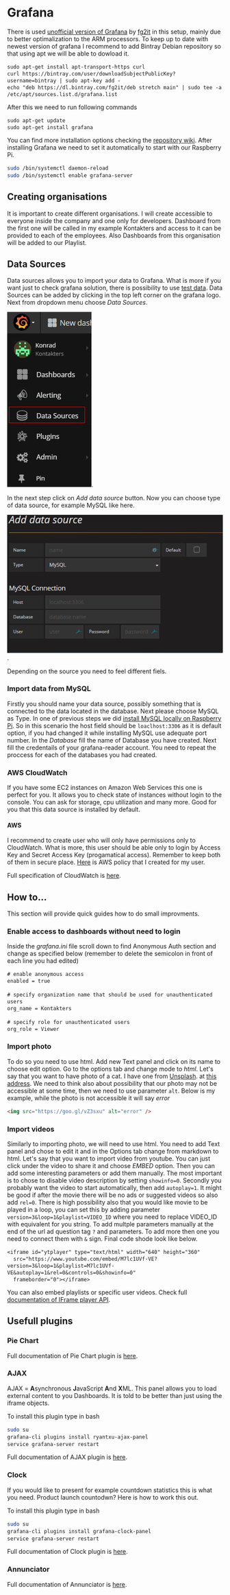 # Grafana
There is used [unofficial version of Grafana](https://github.com/fg2it/grafana-on-raspberry) by [fg2it](https://github.com/fg2it) in this setup, mainly due to better optimalization to the ARM processors. To keep up to date with newest version of grafana I recommend to add Bintray Debian repository so that using apt we will be able to dowload it.
```
sudo apt-get install apt-transport-https curl
curl https://bintray.com/user/downloadSubjectPublicKey?username=bintray | sudo apt-key add -
echo "deb https://dl.bintray.com/fg2it/deb stretch main" | sudo tee -a /etc/apt/sources.list.d/grafana.list
```
After this we need to run following commands
```
sudo apt-get update
sudo apt-get install grafana
```
You can find more installation options checking the [repository wiki](https://github.com/fg2it/grafana-on-raspberry/wiki). After installing Grafana we need to set it automatically to start with our Raspberry Pi.
```bash
sudo /bin/systemctl daemon-reload
sudo /bin/systemctl enable grafana-server
```

## Creating organisations
It is important to create different organisations. I will create accessible to everyone inside the company and one only for developers. Dashboard from the first one will be called in my example Kontakters and access to it can be provided to each of the employees. Also Dashboards from this organisation will be added to our Playlist.

## Data Sources
Data sources allows you to import your data to Grafana. What is more if you want just to check grafana solution, there is possibility to use [test data](http://docs.grafana.org/features/datasources/testdata/). Data Sources can be added by clicking in the top left corner on the grafana logo. Next from dropdown menu choose *Data Sources*.

![data_sources](https://github.com/konradbjk/Grafana-on-Raspberry-Pi3/blob/master/graphics/data_sources.png).

In the next step click on *Add data source* button. Now you can choose type of  data source, for example MySQL like here.

![add_data_source](https://github.com/konradbjk/Grafana-on-Raspberry-Pi3/blob/master/graphics/add_data_source.png).

Depending on the source you need to feel different fiels.

### Import data from MySQL
Firstly you should name your data source, possibly something that is connected to the data located in the database. Next please choose MySQL as Type. In one of previous steps we did [install MySQL locally on Raspberry Pi](https://github.com/konradbjk/Grafana-on-Raspberry-Pi3/blob/master/docs/mysql_setup.md). So in this scenario the host field should be ```loaclhost:3306``` as it is default option, if you had changed it while installing MySQL use adequate port number. In the *Database* fill the name of Database you have created. Next fill the credentails of your grafana-reader account. You need to repeat the proccess for each of the databases you had created.

### AWS CloudWatch
If you have some EC2 instances on Amazon Web Services this one is perfect for you. It allows you to check state of instances without login to the console. You can ask for storage, cpu utilization and many more. Good for you that this data source is installed by default.
#### AWS
I recommend to create user who will only have permissions only to CloudWatch. What is more, this user should be able only to login by Access Key and Secret Access Key (progamatical access). Remember to keep both of them in secure place. [Here](https://github.com/konradbjk/Grafana-on-Raspberry-Pi3/blob/master/docs/AWS_policy_CloudWatch.txt) is AWS policy that I created for my user.

Full specification of CloudWatch is [here](http://docs.grafana.org/features/datasources/cloudwatch/).

## How to...
This section will provide quick guides how to do small improvments.

### Enable access to dashboards without need to login
Inside the *grafana.ini* file scroll down to find Anonymous Auth section and change as specified below (remember to delete the semicolon in front of each line you had edited)
```
# enable anonymous access
enabled = true

# specify organization name that should be used for unauthenticated users
org_name = Kontakters

# specify role for unauthenticated users
org_role = Viewer
```

### Import photo
To do so you need to use html. Add new Text panel and click on its name to choose edit option. Go to the options tab and change mode to *html*. Let's say that you want to have photo of a cat. I have one from [Unsplash](www.unsplash.com). at [this address](https://images.unsplash.com/photo-1494256997604-768d1f608cac?auto=format&fit=crop&w=1101&q=60&ixid=dW5zcGxhc2guY29tOzs7Ozs%3D). We need to think also about possibility that our photo may not be accessible at some time, then we need to use parameter ```alt```. Below is my example, while the photo is not accessible it will say *error*
```html
<img src="https://goo.gl/vZ3sxu" alt="error" />
```

### Import videos
Similarly to importing photo, we will need to use html. You need to add Text panel and chose to edit it and in the Options tab change from markdown to html. Let's say that you want to import video from youtube. You can just click under the video to share it and choose *EMBED* option. Then you can add some interesting parameters or add them manually.
The most important is to chose to disable video description by setting ```showinfo=0```. Secondly you probably want the video to start automatically, then add ```autoplay=1```. It might be good if after the movie there will be no ads or suggested videos so also add ```rel=0```. There is high possibility also that you would like movie to be played in a loop, you can set this by adding parameter ```version=3&loop=1&playlist=VIDEO_ID``` where you need to replace VIDEO_ID with equivalent for you string. To add multple parameters manually at the end of the url ad question tag ```?``` and parameters. To add more then one you need to connect them with ```&``` sign. Final code shode look like below.
```
<iframe id="ytplayer" type="text/html" width="640" height="360"
  src="https://www.youtube.com/embed/M7lc1UVf-VE?version=3&loop=1&playlist=M7lc1UVf-VE&autoplay=1&rel=0&controls=0&showinfo=0"
  frameborder="0"></iframe>
```
You can also embed playlists or specific user videos. Check full [documentation of IFrame player API](https://developers.google.com/youtube/player_parameters).

## Usefull plugins


### Pie Chart

Full documentation of Pie Chart plugin is [here](https://grafana.com/plugins/grafana-piechart-panel).

### AJAX
AJAX = **A**synchronous **J**avaScript **A**nd **X**ML.
This panel allows you to load external content to you Dashboards. It is told to be better than just using the iframe objects.

To install this plugin type in bash
```bash
sudo su
grafana-cli plugins install ryantxu-ajax-panel
service grafana-server restart
```

Full documentation of AJAX plugin is [here](https://grafana.com/plugins/ryantxu-ajax-panel).

### Clock
If you would like to present for example countdown statistics this is what you need. Product launch countodwn? Here is how to work this out.

To install this plugin type in bash
```bash
sudo su
grafana-cli plugins install grafana-clock-panel
service grafana-server restart
```
Full documentation of Clock plugin is [here](https://grafana.com/plugins/grafana-clock-panel).

### Annunciator

Full documentation of Annunciator is [here](https://grafana.com/plugins/michaeldmoore-annunciator-panel).

